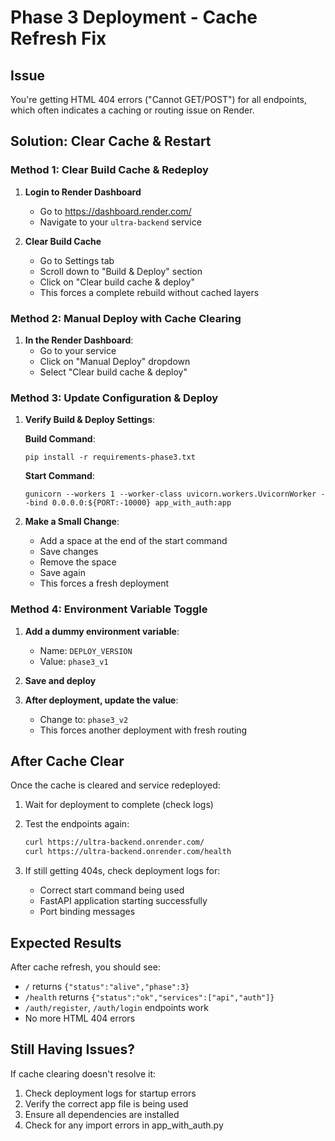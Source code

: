# Phase 3 Deployment - Cache Refresh Fix

## Issue
You're getting HTML 404 errors ("Cannot GET/POST") for all endpoints, which often indicates a caching or routing issue on Render.

## Solution: Clear Cache & Restart

### Method 1: Clear Build Cache & Redeploy

1. **Login to Render Dashboard**
   - Go to https://dashboard.render.com/
   - Navigate to your `ultra-backend` service

2. **Clear Build Cache**
   - Go to Settings tab
   - Scroll down to "Build & Deploy" section
   - Click on "Clear build cache & deploy"
   - This forces a complete rebuild without cached layers

### Method 2: Manual Deploy with Cache Clearing

1. **In the Render Dashboard**:
   - Go to your service
   - Click on "Manual Deploy" dropdown
   - Select "Clear build cache & deploy"

### Method 3: Update Configuration & Deploy

1. **Verify Build & Deploy Settings**:
   
   **Build Command**:
   ```
   pip install -r requirements-phase3.txt
   ```
   
   **Start Command**:
   ```
   gunicorn --workers 1 --worker-class uvicorn.workers.UvicornWorker --bind 0.0.0.0:${PORT:-10000} app_with_auth:app
   ```

2. **Make a Small Change**:
   - Add a space at the end of the start command
   - Save changes
   - Remove the space
   - Save again
   - This forces a fresh deployment

### Method 4: Environment Variable Toggle

1. **Add a dummy environment variable**:
   - Name: `DEPLOY_VERSION`
   - Value: `phase3_v1`

2. **Save and deploy**

3. **After deployment, update the value**:
   - Change to: `phase3_v2`
   - This forces another deployment with fresh routing

## After Cache Clear

Once the cache is cleared and service redeployed:

1. Wait for deployment to complete (check logs)
2. Test the endpoints again:
   ```bash
   curl https://ultra-backend.onrender.com/
   curl https://ultra-backend.onrender.com/health
   ```

3. If still getting 404s, check deployment logs for:
   - Correct start command being used
   - FastAPI application starting successfully
   - Port binding messages

## Expected Results

After cache refresh, you should see:
- `/` returns `{"status":"alive","phase":3}`
- `/health` returns `{"status":"ok","services":["api","auth"]}`
- `/auth/register`, `/auth/login` endpoints work
- No more HTML 404 errors

## Still Having Issues?

If cache clearing doesn't resolve it:
1. Check deployment logs for startup errors
2. Verify the correct app file is being used
3. Ensure all dependencies are installed
4. Check for any import errors in app_with_auth.py